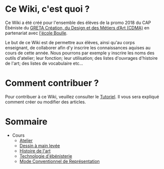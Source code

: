 <!-- TITLE: Accueil -->
<!-- SUBTITLE: Présentation et structure du Wiki -->

# Ce Wiki, c'est quoi ?

Ce Wiki a été créé pour l'ensemble des élèves de la promo 2018 du CAP Ébéniste du [GRETA Création, du Design et des Métiers d’Art (CDMA)](https://www.cdma.greta.fr "Site du GRETA CDMA") en partenariat avec [l'école Boulle](https://fr.wikipedia.org/wiki/%C3%89cole_Boulle "Page Wikipedia de l'école Boulle").

Le but de ce Wiki est de permettre aux élèves, ainsi qu'au corps enseignant, de collaborer afin d'y inscrire les connaissances aquises au cours de cette année.
Nous pourrons par exemple y inscrire les noms des outils d'atelier; leur fonction; leur utilisation; des listes d'ouvrages d'histoire de l'art; des listes de vocabulaire etc...


# Comment contribuer ?

Pour contribuer à ce Wiki, veuillez consulter le [Tutoriel](/tuto/page-wiki). Il vous sera expliqué comment créer ou modifier des articles.

# Sommaire
* Cours
  * [Atelier](cours/atelier)
  * [Dessin à main levée](cours/dessin-a-main-levee)
  * [Histoire de l'art](cours/histoire-de-l-art)
  * [Technologie d'ébénisterie](cours/technologie-d-ebenisterie)
  * [Mode Conventionnel de Représentation](cours/mode-conventionnel-de-representation)
 


